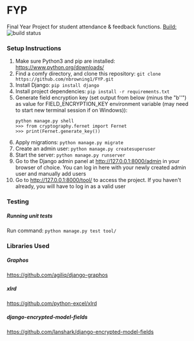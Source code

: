 # FYP
Final Year Project for student attendance & feedback functions.
[Build:](https://travis-ci.org/nbrowning1/FYP) ![build status](https://travis-ci.org/nbrowning1/FYP.svg?branch=master)
### Setup Instructions
1. Make sure Python3 and pip are installed: https://www.python.org/downloads/
2. Find a comfy directory, and clone this repository: `git clone https://github.com/nbrowning1/FYP.git`
3. Install Django: `pip install django`
4. Install project dependencies: `pip install -r requirements.txt`
5. Generate field encryption key (set output from below (minus the "b''") as value for FIELD_ENCRYPTION_KEY environment variable (may need to start new terminal session if on Windows)):
    ```
    python manage.py shell
    >>> from cryptography.fernet import Fernet
    >>> print(Fernet.generate_key())
    ```
6. Apply migrations: `python manage.py migrate`
7. Create an admin user: `python manage.py createsuperuser`
8. Start the server: `python manage.py runserver`
9. Go to the Django admin panel at http://127.0.0.1:8000/admin in your browser of choice. You can log in here with your newly created admin user and manually add users
10. Go to http://127.0.0.1:8000/tool/ to access the project. If you haven't already, you will have to log in as a valid user

### Testing
##### Running unit tests
Run command: `python manage.py test tool/`

### Libraries Used
##### Graphos
https://github.com/agiliq/django-graphos
##### xlrd
https://github.com/python-excel/xlrd
##### django-encrypted-model-fields
https://github.com/lanshark/django-encrypted-model-fields